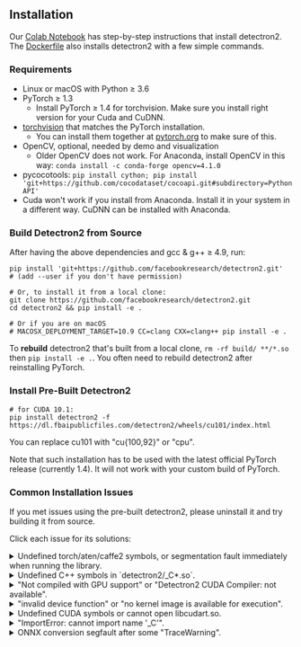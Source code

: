 ## Installation

Our [Colab Notebook](https://colab.research.google.com/drive/16jcaJoc6bCFAQ96jDe2HwtXj7BMD_-m5)
has step-by-step instructions that install detectron2.
The [Dockerfile](https://github.com/facebookresearch/detectron2/blob/master/docker/Dockerfile)
also installs detectron2 with a few simple commands.

### Requirements
- Linux or macOS with Python ≥ 3.6
- PyTorch ≥ 1.3
    - Install PyTorch ≥ 1.4 for torchvision. Make sure you install right version for your Cuda and CuDNN.
- [torchvision](https://github.com/pytorch/vision/) that matches the PyTorch installation.
	- You can install them together at [pytorch.org](https://pytorch.org) to make sure of this.
- OpenCV, optional, needed by demo and visualization
    - Older OpenCV does not work. For Anaconda, install OpenCV in this way: `conda install -c conda-forge opencv=4.1.0`
- pycocotools: `pip install cython; pip install 'git+https://github.com/cocodataset/cocoapi.git#subdirectory=PythonAPI'`
- Cuda won't work if you install from Anaconda. Install it in your system in a different way. CuDNN can be installed with Anaconda.


### Build Detectron2 from Source

After having the above dependencies and gcc & g++ ≥ 4.9, run:
```
pip install 'git+https://github.com/facebookresearch/detectron2.git'
# (add --user if you don't have permission)

# Or, to install it from a local clone:
git clone https://github.com/facebookresearch/detectron2.git
cd detectron2 && pip install -e .

# Or if you are on macOS
# MACOSX_DEPLOYMENT_TARGET=10.9 CC=clang CXX=clang++ pip install -e .
```

To __rebuild__ detectron2 that's built from a local clone, `rm -rf build/ **/*.so` then `pip install -e .`.
You often need to rebuild detectron2 after reinstalling PyTorch.

### Install Pre-Built Detectron2
```
# for CUDA 10.1:
pip install detectron2 -f https://dl.fbaipublicfiles.com/detectron2/wheels/cu101/index.html
```
You can replace cu101 with "cu{100,92}" or "cpu".

Note that such installation has to be used with the latest official PyTorch release (currently 1.4).
It will not work with your custom build of PyTorch.

### Common Installation Issues

If you met issues using the pre-built detectron2, please uninstall it and try building it from source.

Click each issue for its solutions:

<details>
<summary>
Undefined torch/aten/caffe2 symbols, or segmentation fault immediately when running the library.
</summary>
<br/>

This can happen if detectron2 or torchvision is not
compiled with the version of PyTorch you're running.

If you use a pre-built torchvision, uninstall torchvision & pytorch, and reinstall them
following [pytorch.org](http://pytorch.org).
If you manually build detectron2 or torchvision, remove the files you built (`build/`, `**/*.so`)
and rebuild them.

If you cannot resolve the problem, please include the output of `gdb -ex "r" -ex "bt" -ex "quit" --args python -m detectron2.utils.collect_env`
in your issue.
</details>

<details>
<summary>
Undefined C++ symbols in `detectron2/_C*.so`.
</summary>
<br/>
Usually it's because the library is compiled with a newer C++ compiler but run with an old C++ run time.
This can happen with old anaconda.

Try `conda update libgcc`. Then rebuild detectron2.
</details>

<details>
<summary>
"Not compiled with GPU support" or "Detectron2 CUDA Compiler: not available".
</summary>
<br/>
CUDA is not found when building detectron2.
You should make sure

```
python -c 'import torch; from torch.utils.cpp_extension import CUDA_HOME; print(torch.cuda.is_available(), CUDA_HOME)'
```

print valid outputs at the time you build detectron2.
</details>

<details>
<summary>
"invalid device function" or "no kernel image is available for execution".
</summary>
<br/>
Two possibilities:

* You build detectron2 with one version of CUDA but run it with a different version.

  To check whether it is the case,
  use `python -m detectron2.utils.collect_env` to find out inconsistent CUDA versions.
	In the output of this command, you should expect "Detectron2 CUDA Compiler", "CUDA_HOME", "PyTorch built with - CUDA"
	to contain cuda libraries of the same version.

	When they are inconsistent,
	you need to either install a different build of PyTorch (or build by yourself)
	to match your local CUDA installation, or install a different version of CUDA to match PyTorch.

* Detectron2 or PyTorch/torchvision is not built for the correct GPU architecture (compute compatibility).

	The GPU architecture for PyTorch/detectron2/torchvision is available in the "architecture flags" in
	`python -m detectron2.utils.collect_env`.

	The GPU architecture flags of detectron2/torchvision by default matches the GPU model detected
	during building. This means the compiled code may not work on a different GPU model.
	To overwrite the GPU architecture for detectron2/torchvision, use `TORCH_CUDA_ARCH_LIST` environment variable during building.

	For example, `export TORCH_CUDA_ARCH_LIST=6.0,7.0` makes it work for both P100s and V100s.
	Visit [developer.nvidia.com/cuda-gpus](https://developer.nvidia.com/cuda-gpus) to find out
	the correct compute compatibility number for your device.

</details>

<details>
<summary>
Undefined CUDA symbols or cannot open libcudart.so.
</summary>
<br/>
The version of NVCC you use to build detectron2 or torchvision does
not match the version of CUDA you are running with.
This often happens when using anaconda's CUDA runtime.

Use `python -m detectron2.utils.collect_env` to find out inconsistent CUDA versions.
In the output of this command, you should expect "Detectron2 CUDA Compiler", "CUDA_HOME", "PyTorch built with - CUDA"
to contain cuda libraries of the same version.

When they are inconsistent,
you need to either install a different build of PyTorch (or build by yourself)
to match your local CUDA installation, or install a different version of CUDA to match PyTorch.
</details>


<details>
<summary>
"ImportError: cannot import name '_C'".
</summary>
<br/>
Please build and install detectron2 following the instructions above.
</details>

<details>
<summary>
ONNX conversion segfault after some "TraceWarning".
</summary>
<br/>
Build and install ONNX from its source code using a compiler
whose version is closer to what's used by PyTorch (available in `torch.__config__.show()`).
</details>
